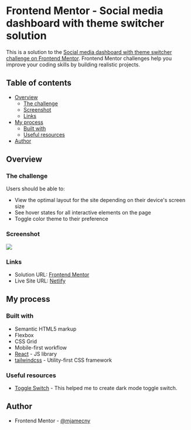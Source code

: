 # Frontend Mentor - Social media dashboard with theme switcher solution

This is a solution to the [Social media dashboard with theme switcher challenge on Frontend Mentor](https://www.frontendmentor.io/challenges/social-media-dashboard-with-theme-switcher-6oY8ozp_H). Frontend Mentor challenges help you improve your coding skills by building realistic projects.

## Table of contents

- [Overview](#overview)
  - [The challenge](#the-challenge)
  - [Screenshot](#screenshot)
  - [Links](#links)
- [My process](#my-process)
  - [Built with](#built-with)
  - [Useful resources](#useful-resources)
- [Author](#author)

## Overview

### The challenge

Users should be able to:

- View the optimal layout for the site depending on their device's screen size
- See hover states for all interactive elements on the page
- Toggle color theme to their preference

### Screenshot

![](https://i.imgur.com/3XvVFRv.png)

### Links

- Solution URL: [Frontend Mentor](https://www.frontendmentor.io/solutions/social-media-dashboard-with-tailwindcss-BVzfrUasCm)
- Live Site URL: [Netlify](https://fm-challenge-social-media-dash.netlify.app/)

## My process

### Built with

- Semantic HTML5 markup
- Flexbox
- CSS Grid
- Mobile-first workflow
- [React](https://reactjs.org/) - JS library
- [tailwindcss](https://tailwindcss.com/) - Utility-first CSS framework

### Useful resources

- [Toggle Switch](https://www.w3schools.com/howto/howto_css_switch.asp) - This helped me to create dark mode toggle switch.

## Author

- Frontend Mentor - [@mjamecny](https://www.frontendmentor.io/profile/mjamecny)
